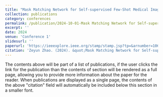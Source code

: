 ```yaml
---
title: "Mask Matching Network for Self-supervised Few-Shot Medical Image Segmentation"
collection: publications
category: conferences
permalink: /publication/2024-10-01-Mask Matching Network for Self-supervised Few-Shot Medical Image Segmentation-number-1
excerpt: ''
date: 2024
venue: 'Conference 1'
slidesurl: ''
paperurl: 'https://ieeexplore.ieee.org/stamp/stamp.jsp?tp=&arnumber=10687373'
citation: 'Zeyun Zhao. (2024). &quot;Mask Matching Network for Self-supervised Few-Shot Medical Image Segmentation 1.&quot; <i>Conference 1</i>. 1(1).'
---
```


The contents above will be part of a list of publications, if the user clicks the link for the publication than the contents of section will be rendered as a full page, allowing you to provide more information about the paper for the reader. When publications are displayed as a single page, the contents of the above "citation" field will automatically be included below this section in a smaller font.
